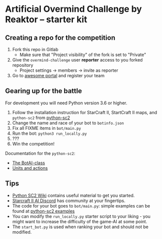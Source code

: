 # Artificial Overmind Challenge by Reaktor – starter kit

## Creating a repo for the competition

1. Fork this repo in Gitlab
    * Make sure that "Project visibility" of the fork is set to "Private"
2. Give the `overmind-challenge` user **reporter** access to you forked repository
    * Project settings -> members -> invite as reporter
4. Go to [awesome portal](https://overmind-ranker.herokuapp.com/admin/create-team) and register your team

## Gearing up for the battle

For development you will need Python version 3.6 or higher.

1. Follow the installation instruction for StarCraft II, StartCraft II maps, and `python-sc2` from [python-sc2](https://github.com/Dentosal/python-sc2/blob/master/README.md)
2. Change the name and race of your bot to `botinfo.json`
3. Fix all FIXME items in `bot/main.py`
4. Run the bot: `python3 run_locally.py`
5. ???
6. Win the competition!

Documentation for the `python-sc2`:

- [The BotAI-class](https://github.com/Dentosal/python-sc2/wiki/The-BotAI-class)
- [Units and actions](https://github.com/Dentosal/python-sc2/wiki/Units-and-actions)

## Tips

- [Python SC2 Wiki](https://github.com/Dentosal/python-sc2/wiki) contains useful material to get you started.
- [Starcraft II AI Discord](https://discord.gg/qTZ65sh) has community at your fingertips.
- The code for your bot goes to `bot/main.py`: simple examples can be found at [python-sc2 examples](https://github.com/Dentosal/python-sc2/tree/master/examples)
- You can modify the `run_locally.py` starter script to your liking - you might want to increase the difficulty of the game-AI at some point.
- The `start_bot.py` is used when ranking your bot and should not be modified.
